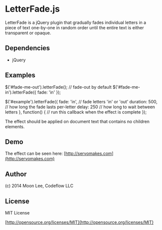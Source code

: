 LetterFade.js
==========

LetterFade is a jQuery plugin that gradually fades individual letters in a piece of text one-by-one in random order until the entire text is either transparent or opaque.

Dependencies
-------------------
* jQuery

Examples
-------------

  $('#fade-me-out').letterFade(); // fade-out by default
  $('#fade-me-in').letterFade({ fade: 'in' });

  $('#example').letterFade({
    fade: 'in',   // fade letters 'in' or 'out'
    duration: 500,  // how long the fade lasts per-letter
    delay: 250    // how long to wait between letters
  }, function() {
    // run this callback when the effect is complete
  });

The effect should be applied on document text that contains no children elements.

Demo
--------
The effect can be seen here: [http://servomakes.com](http://servomakes.com)

Author
---------
(c) 2014 Moon Lee, Codeflow LLC

License
----------
MIT License

[http://opensource.org/licenses/MIT](http://opensource.org/licenses/MIT)